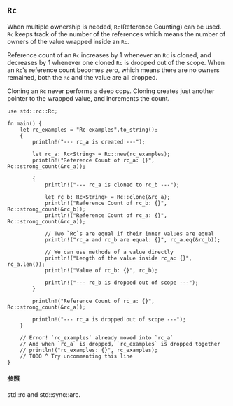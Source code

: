 ## `Rc`

When multiple ownership is needed, `Rc`(Reference Counting) can be used.
`Rc` keeps track of the number of the references which means the number
of owners of the value wrapped inside an `Rc`.

Reference count of an `Rc` increases by 1 whenever an `Rc` is cloned,
and decreases by 1 whenever one cloned `Rc` is dropped out of the scope.
When an `Rc`\'s reference count becomes zero, which means there are no
owners remained, both the `Rc` and the value are all dropped.

Cloning an `Rc` never performs a deep copy. Cloning creates just another
pointer to the wrapped value, and increments the count.

    use std::rc::Rc;

    fn main() {
        let rc_examples = "Rc examples".to_string();
        {
            println!("--- rc_a is created ---");
            
            let rc_a: Rc<String> = Rc::new(rc_examples);
            println!("Reference Count of rc_a: {}", Rc::strong_count(&rc_a));
            
            {
                println!("--- rc_a is cloned to rc_b ---");
                
                let rc_b: Rc<String> = Rc::clone(&rc_a);
                println!("Reference Count of rc_b: {}", Rc::strong_count(&rc_b));
                println!("Reference Count of rc_a: {}", Rc::strong_count(&rc_a));
                
                // Two `Rc`s are equal if their inner values are equal
                println!("rc_a and rc_b are equal: {}", rc_a.eq(&rc_b));
                
                // We can use methods of a value directly
                println!("Length of the value inside rc_a: {}", rc_a.len());
                println!("Value of rc_b: {}", rc_b);
                
                println!("--- rc_b is dropped out of scope ---");
            }
            
            println!("Reference Count of rc_a: {}", Rc::strong_count(&rc_a));
            
            println!("--- rc_a is dropped out of scope ---");
        }
        
        // Error! `rc_examples` already moved into `rc_a`
        // And when `rc_a` is dropped, `rc_examples` is dropped together
        // println!("rc_examples: {}", rc_examples);
        // TODO ^ Try uncommenting this line
    }

#### 参照

std::rc and
std::sync::arc.


